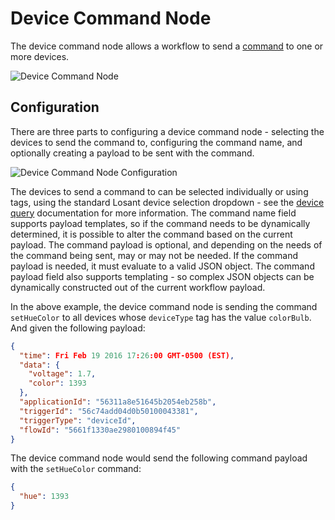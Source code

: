 # Device Command Node

The device command node allows a workflow to send a [command](/devices/commands/) to one or more devices.

![Device Command Node](/images/workflows/outputs/device-command-node.png "Device Command Node")

## Configuration

There are three parts to configuring a device command node - selecting the devices to send the command to, configuring the command name, and optionally creating a payload to be sent with the command.

![Device Command Node Configuration](/images/workflows/outputs/device-command-node-config.png "Device Command Node Configuration")

The devices to send a command to can be selected individually or using tags, using the standard Losant device selection dropdown - see the [device query](/devices/device-queries/) documentation for more information.  The command name field supports payload templates, so if the command needs to be dynamically determined, it is possible to alter the command based on the current payload.  The command payload is optional, and depending on the needs of the command being sent, may or may not be needed.  If the command payload is needed, it must evaluate to a valid JSON object.  The command payload field also supports templating - so complex JSON objects can be dynamically constructed out of the current workflow payload.

In the above example, the device command node is sending the command `setHueColor` to all devices whose `deviceType` tag has the value `colorBulb`.  And given the following payload:

```JSON
{
  "time": Fri Feb 19 2016 17:26:00 GMT-0500 (EST),
  "data": {
    "voltage": 1.7,
    "color": 1393
  },
  "applicationId": "56311a8e51645b2054eb258b",
  "triggerId": "56c74add04d0b50100043381",
  "triggerType": "deviceId",
  "flowId": "5661f1330ae2980100894f45"
}
```

The device command node would send the following command payload with the `setHueColor` command:

```JSON
{
  "hue": 1393
}
```

